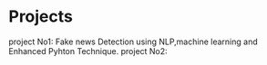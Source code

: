 # Projects
project No1: Fake news Detection using NLP,machine learning and Enhanced Pyhton Technique.
project No2: 
